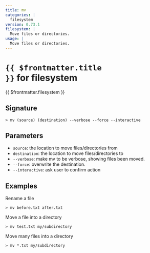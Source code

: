 ```yaml
---
title: mv
categories: |
  filesystem
version: 0.73.1
filesystem: |
  Move files or directories.
usage: |
  Move files or directories.
---
```


# <code>{{ $frontmatter.title }}</code> for filesystem

<div class='command-title'>{{ $frontmatter.filesystem }}</div>

## Signature

```> mv (source) (destination) --verbose --force --interactive```

## Parameters

 -  `source`: the location to move files/directories from
 -  `destination`: the location to move files/directories to
 -  `--verbose`: make mv to be verbose, showing files been moved.
 -  `--force`: overwrite the destination.
 -  `--interactive`: ask user to confirm action

## Examples

Rename a file
```shell
> mv before.txt after.txt
```

Move a file into a directory
```shell
> mv test.txt my/subdirectory
```

Move many files into a directory
```shell
> mv *.txt my/subdirectory
```
